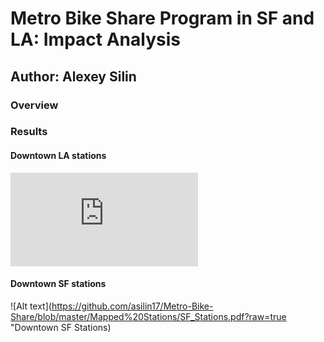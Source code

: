 # Metro Bike Share Program in SF and LA: Impact Analysis

## Author: Alexey Silin

### Overview

### Results 

#### Downtown LA stations
![Alt text](https://github.com/asilin17/Metro-Bike-Share/blob/master/Mapped%20Stations/DTLA_Stations.pdf?raw=true "Downtown LA Stations")

#### Downtown SF stations

![Alt text](https://github.com/asilin17/Metro-Bike-Share/blob/master/Mapped%20Stations/SF_Stations.pdf?raw=true "Downtown SF Stations)
